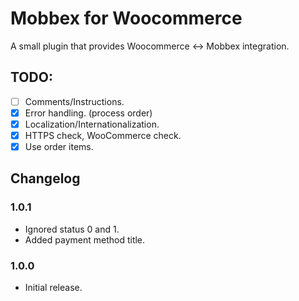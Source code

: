 # Mobbex for Woocommerce

A small plugin that provides Woocommerce <-> Mobbex integration.

## TODO:

- [ ] Comments/Instructions.
- [x] Error handling. (process order)
- [x] Localization/Internationalization.
- [x] HTTPS check, WooCommerce check.
- [x] Use order items.

## Changelog

### 1.0.1

- Ignored status 0 and 1.
- Added payment method title.

### 1.0.0

- Initial release.
